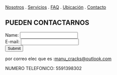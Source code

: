 [Nosotros](./nosotros.md) . [Servicios](./servicios.md) . [FAQ](FAQ.md) . [Ubicación](ubicacion.md) . [Contacto](./contacto.md)

## PUEDEN CONTACTARNOS

<form action="https://formspree.io/f/xbjwaowz" method="post">
Name: <input type="text" name="name"><br>
E-mail: <input type="text" name="email"><br>
<input type="submit">
</form>


por correo elec que es :manu_cracks@outlook.com

NUMERO  TELEFONICO: 5591398302
  
   
